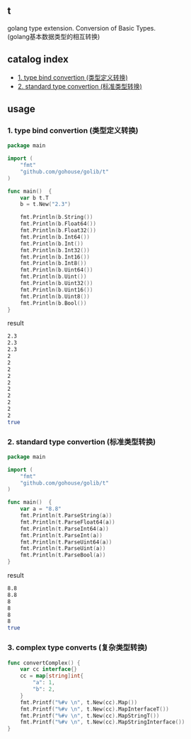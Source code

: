 ## t
golang type extension. Conversion of Basic Types.  
(golang基本数据类型的相互转换)

## catalog index
- [1. type bind convertion (类型定义转换)](#1-type-bind-convertion-类型定义转换)
- [2. standard type convertion (标准类型转换)](#2-standard-type-convertion-标准类型转换)  

## usage

### 1. type bind convertion (类型定义转换)
```go
package main

import (
	"fmt"
	"github.com/gohouse/golib/t"
)

func main()  {
    var b t.T
    b = t.New("2.3")

    fmt.Println(b.String())
    fmt.Println(b.Float64())
    fmt.Println(b.Float32())
    fmt.Println(b.Int64())
    fmt.Println(b.Int())
    fmt.Println(b.Int32())
    fmt.Println(b.Int16())
    fmt.Println(b.Int8())
    fmt.Println(b.Uint64())
    fmt.Println(b.Uint())
    fmt.Println(b.Uint32())
    fmt.Println(b.Uint16())
    fmt.Println(b.Uint8())
    fmt.Println(b.Bool())
}
```
result
```sh
2.3
2.3
2.3
2
2
2
2
2
2
2
2
2
2
true
```

### 2. standard type convertion (标准类型转换)
```go
package main

import (
	"fmt"
	"github.com/gohouse/golib/t"
)

func main()  {
	var a = "8.8"
	fmt.Println(t.ParseString(a))
	fmt.Println(t.ParseFloat64(a))
	fmt.Println(t.ParseInt64(a))
	fmt.Println(t.ParseInt(a))
	fmt.Println(t.ParseUint64(a))
	fmt.Println(t.ParseUint(a))
	fmt.Println(t.ParseBool(a))
}
```
result
```bash
8.8
8.8
8
8
8
8
true
```

### 3. complex type converts (复杂类型转换)
```go
func convertComplex() {
	var cc interface{}
	cc = map[string]int{
		"a": 1,
		"b": 2,
	}
	fmt.Printf("%#v \n", t.New(cc).Map())
	fmt.Printf("%#v \n", t.New(cc).MapInterfaceT())
	fmt.Printf("%#v \n", t.New(cc).MapStringT())
	fmt.Printf("%#v \n", t.New(cc).MapStringInterface())
}
```